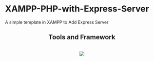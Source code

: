 # XAMPP-PHP-with-Express-Server
A simple template in XAMPP to Add Express Server


<h2 align="center">Tools and Framework</h2>
<br/>
<div align="center">
    <img src="https://skillicons.dev/icons?i=html,css,javascript,nodejs,express,php" />
</div>